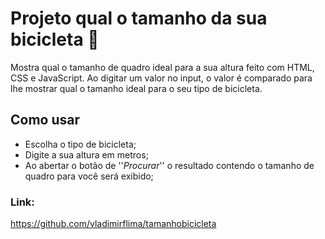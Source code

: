 # Projeto qual o tamanho da sua bicicleta 📏

Mostra qual o tamanho de quadro ideal para a sua altura feito com HTML, CSS e JavaScript. Ao digitar um valor no input, o valor é comparado para lhe mostrar qual o tamanho ideal para o seu tipo de bicicleta.

## Como usar
- Escolha o tipo de bicicleta;
- Digite a sua altura em metros;
- Ao abertar o botão de ''*Procurar*'' o resultado contendo o tamanho de quadro para você será exibido;


### Link:

https://github.com/vladimirflima/tamanhobicicleta

